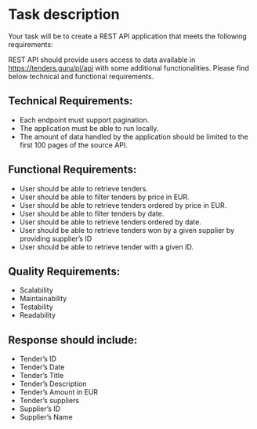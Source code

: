 # Task description
Your task will be to create a REST API application that meets the following requirements:

REST API should provide users access to data available in https://tenders.guru/pl/api with some additional functionalities. Please find below technical and functional requirements.

## Technical Requirements:

* Each endpoint must support pagination.
* The application must be able to run locally.
* The amount of data handled by the application should be limited to the first 100 pages of the source API.

## Functional Requirements:

* User should be able to retrieve tenders.
* User should be able to filter tenders by price in EUR.
* User should be able to retrieve tenders ordered by price in EUR.
* User should be able to filter tenders by date.
* User should be able to retrieve tenders ordered by date.
* User should be able to retrieve tenders won by a given supplier by providing supplier’s ID
* User should be able to retrieve tender with a given ID.

## Quality Requirements:

* Scalability
* Maintainability
* Testability
* Readability

## Response should include:

* Tender’s ID
* Tender’s Date
* Tender’s Title
* Tender’s Description
* Tender’s Amount in EUR
* Tender’s suppliers
* Supplier’s ID
* Supplier’s Name